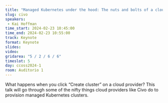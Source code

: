 ```yaml
---
title: "Managed Kubernetes under the hood: The nuts and bolts of a cloud provider, presentado por CIVO"
slug: civo
speakers:
 - Kai Hoffman
time_start: 2024-02-23 10:45:00
time_end: 2024-02-23 10:55:00
track: Keynote
format: Keynote
slides: 
video: 
gridarea: "5 / 2 / 6 / 6"
timeslot: 5
day: ccoss2024-1
room: Auditorio 1
---
```


What happens when you click “Create cluster” on a cloud provider? This talk will go through some of the nifty things cloud providers like Civo do to provision managed Kubernetes clusters.


